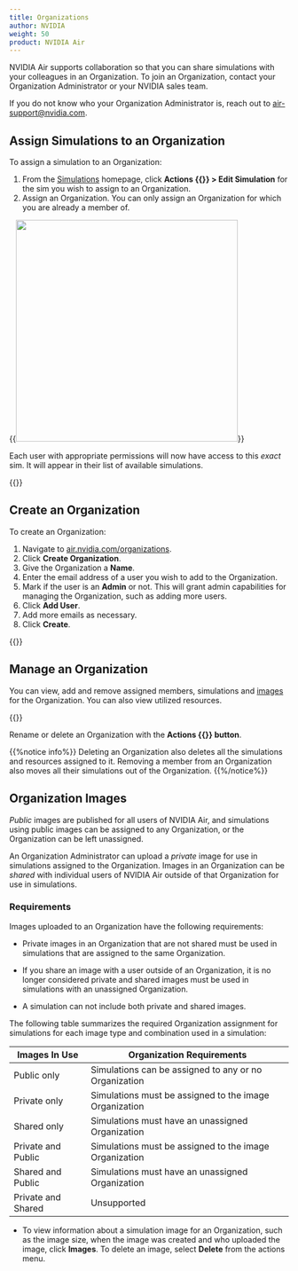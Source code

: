```yaml
---
title: Organizations
author: NVIDIA
weight: 50
product: NVIDIA Air
---
```

NVIDIA Air supports collaboration so that you can share simulations with your colleagues in an Organization. To join an Organization, contact your Organization Administrator or your NVIDIA sales team. 

If you do not know who your Organization Administrator is, reach out to air-support@nvidia.com.

## Assign Simulations to an Organization

To assign a simulation to an Organization:
1. From the [Simulations](https://air.nvidia.com/simulations) homepage, click **Actions {{<img src="/images/guides/nvidia-air/ActionsButton.png" alt="">}} > Edit Simulation** for the sim you wish to assign to an Organization.
2. Assign an Organization. You can only assign an Organization for which you are already a member of.

{{<img src="/images/guides/nvidia-air/EditSim.png" alt="" width="400px">}}

Each user with appropriate permissions will now have access to this _exact_ sim. It will appear in their list of available simulations.

{{<img src="/images/guides/nvidia-air/SimulationOrganization.png" alt="" >}}

## Create an Organization

To create an Organization:
1. Navigate to [air.nvidia.com/organizations](https://air.nvidia.com/organizations).
2. Click **Create Organization**.
3. Give the Organization a **Name**.
4. Enter the email address of a user you wish to add to the Organization.
5. Mark if the user is an **Admin** or not. This will grant admin capabilities for managing the Organization, such as adding more users.
6. Click **Add User**.
7. Add more emails as necessary.
8. Click **Create**. 

{{<img src="/images/guides/nvidia-air/CreateOrganization.png" alt="">}}

## Manage an Organization

You can view, add and remove assigned members, simulations and [images](#organization-images) for the Organization. You can also view utilized resources.

{{<img src="/images/guides/nvidia-air/OrganizationMembers.png" alt="">}}

Rename or delete an Organization with the **Actions {{<img src="/images/guides/nvidia-air/ActionsButton.png" alt="">}} button**.

{{%notice info%}}
Deleting an Organization also deletes all the simulations and resources assigned to it. Removing a member from an Organization also moves all their simulations out of the Organization.
{{%/notice%}}


## Organization Images

_Public_ images are published for all users of NVIDIA Air, and simulations using public images can be assigned to any Organization, or the Organization can be left unassigned.

An Organization Administrator can upload a _private_ image for use in simulations assigned to the Organization. Images in an Organization can be _shared_ with individual users of NVIDIA Air outside of that Organization for use in simulations.

### Requirements

Images uploaded to an Organization have the following requirements:

- Private images in an Organization that are not shared must be used in simulations that are assigned to the same Organization.

- If you share an image with a user outside of an Organization, it is no longer considered private and shared images must be used in simulations with an unassigned Organization.

- A simulation can not include both private and shared images.

The following table summarizes the required Organization assignment for simulations for each image type and combination used in a simulation:

| Images In Use | Organization Requirements |
| ------ | --------- |
| Public only | Simulations can be assigned to any or no Organization | 
| Private only | Simulations must be assigned to the image Organization |
| Shared only | Simulations must have an unassigned Organization | 
| Private and Public | Simulations must be assigned to the image Organization |
| Shared and Public | Simulations must have an unassigned Organization |
| Private and Shared | Unsupported |


- To view information about a simulation image for an Organization, such as the image size, when the image was created and who uploaded the image, click **Images**. To delete an image, select **Delete** from the actions menu.
